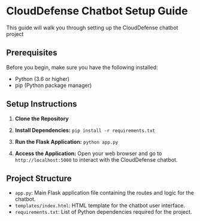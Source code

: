 # CloudDefense Chatbot Setup Guide

This guide will walk you through setting up the CloudDefense chatbot project

## Prerequisites

Before you begin, make sure you have the following installed:

- Python (3.6 or higher)
- pip (Python package manager)

## Setup Instructions

1. **Clone the Repository**


2. **Install Dependencies:**
```pip install -r requirements.txt```



3. **Run the Flask Application:**
```python app.py```



4. **Access the Application:**
Open your web browser and go to `http://localhost:5000` to interact with the CloudDefense chatbot.

## Project Structure

- `app.py`: Main Flask application file containing the routes and logic for the chatbot.
- `templates/index.html`: HTML template for the chatbot user interface.
- `requirements.txt`: List of Python dependencies required for the project.
